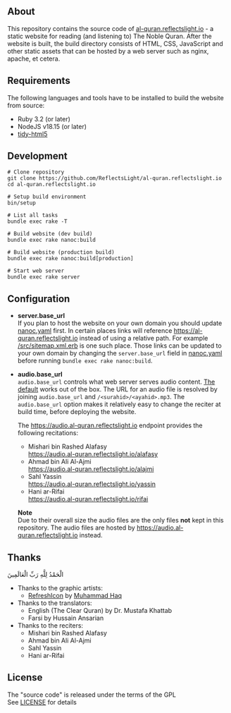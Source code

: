 ## About

This repository contains the source code of
[al-quran.reflectslight.io](https://al-quran.reflectslight.io) -
a static website for reading (and listening to)
The Noble Quran. After the website is built,
the build directory consists of HTML, CSS, JavaScript
and other static assets that can be hosted by
a web server such as nginx, apache, et cetera.

## Requirements

The following languages and tools have to be
installed to build the website from source:

* Ruby 3.2 (or later)
* NodeJS v18.15 (or later)
* [tidy-html5](https://github.com/htacg/tidy-html5)

## Development

    # Clone repository
    git clone https://github.com/ReflectsLight/al-quran.reflectslight.io
    cd al-quran.reflectslight.io

    # Setup build environment
    bin/setup

    # List all tasks
    bundle exec rake -T

    # Build website (dev build)
    bundle exec rake nanoc:build

    # Build website (production build)
    bundle exec rake nanoc:build[production]

    # Start web server
    bundle exec rake server

## Configuration

* **server.base_url** <br>
  If you plan to host the website on
  your own domain you should update
  [nanoc.yaml](nanoc.yaml.sample)
  first. In certain places
  links will reference
  https://al-quran.reflectslight.io
  instead of using a relative path.
  For example
  [/src/sitemap.xml.erb](/src/sitemap.xml.erb)
  is one such place. Those links can be updated
  to your own domain by changing the `server.base_url`
  field in
  [nanoc.yaml](nanoc.yaml.sample)
  before running `bundle exec rake nanoc:build`.

* **audio.base_url** <br>
  `audio.base_url` controls what web server serves
  audio content.
  [The default](https://audio.al-quran.reflectslight.io/rifai)
  works out of the box. The URL for an audio file is
  resolved by joining `audio.base_url` and
  `/<surahid>/<ayahid>.mp3`. The `audio.base_url` option
  makes it relatively easy to change the reciter
  at build time, before deploying the website.

  The https://audio.al-quran.reflectslight.io endpoint
  provides the following recitations:

  - Mishari bin Rashed Alafasy <br>
  https://audio.al-quran.reflectslight.io/alafasy
  - Ahmad bin Ali Al-Ajmi <br>
  https://audio.al-quran.reflectslight.io/alajmi
  - Sahl Yassin <br>
  https://audio.al-quran.reflectslight.io/yassin
  - Hani ar-Rifai <br>
  https://audio.al-quran.reflectslight.io/rifai

  **Note**<br>
  Due to their overall size the audio files are the only
  files **not** kept in this repository. The audio files
  are hosted  by https://audio.al-quran.reflectslight.io
  instead.

## Thanks

الْحَمْدُ لِلَّهِ رَبِّ الْعَالَمِينَ

* Thanks to the graphic artists:
    - [RefreshIcon](/src/js/components/Icon.tsx)
      by
      [Muhammad Haq](https://freeicons.io/profile/823)
* Thanks to the translators:
    - English (The Clear Quran) by Dr. Mustafa Khattab
    - Farsi by Hussain Ansarian
* Thanks to the reciters:
    - Mishari bin Rashed Alafasy
    - Ahmad bin Ali Al-Ajmi
    - Sahl Yassin
    - Hani ar-Rifai

## License

The "source code" is released under the terms of the GPL <br>
See [LICENSE](./share/al-quran.reflectslight.io/LICENSE) for details
